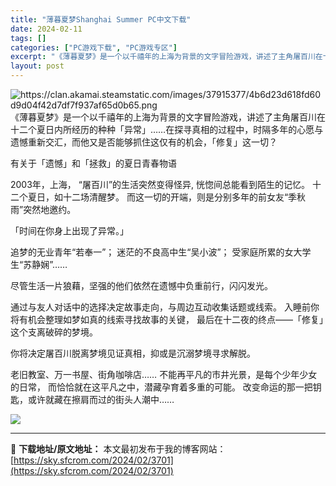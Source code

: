 ```yaml
---
title: "薄暮夏梦Shanghai Summer PC中文下载"
date: 2024-02-11
tags: []
categories: ["PC游戏下载", "PC游戏专区"]
excerpt: "《薄暮夏梦》是一个以千禧年的上海为背景的文字冒险游戏，讲述了主角屠百川在十二个夏日内所经历的种种「异常」……在探寻真相的过程中，时隔多年的心愿与遗憾重新交汇，而他又是否能够抓住这仅有的机会，「修复」这一切？ 有关于「遗憾」和「拯救」的夏日青春物语 2003年，上海， “屠百川”的生活突然变得怪异, &hellip;"
layout: post
---
```


<img class="transparent aligncenter" src="https://clan.akamai.steamstatic.com/images/37915377/4b6d23d618fd60d9d04f42d7df7f937af65d0b65.png" alt="https://clan.akamai.steamstatic.com/images/37915377/4b6d23d618fd60d9d04f42d7df7f937af65d0b65.png" />
《薄暮夏梦》是一个以千禧年的上海为背景的文字冒险游戏，讲述了主角屠百川在十二个夏日内所经历的种种「异常」……在探寻真相的过程中，时隔多年的心愿与遗憾重新交汇，而他又是否能够抓住这仅有的机会，「修复」这一切？

有关于「遗憾」和「拯救」的夏日青春物语

2003年，上海，
“屠百川”的生活突然变得怪异, 恍惚间总能看到陌生的记忆。
十二个夏日，如十二场清醒梦。 而这一切的开端，则是分别多年的前女友“季秋雨”突然地邀约。

「时间在你身上出现了异常。」

追梦的无业青年“若奉一”；
迷茫的不良高中生“吴小波”；
受家庭所累的女大学生“苏静娴”……

尽管生活一片狼藉，坚强的他们依然在遗憾中负重前行，闪闪发光。

通过与友人对话中的选择决定故事走向，与周边互动收集话题或线索。
入睡前你将有机会整理如梦如真的线索寻找故事的关键，
最后在十二夜的终点——「修复」这个支离破碎的梦境。

你将决定屠百川脱离梦境见证真相，抑或是沉溺梦境寻求解脱。

老旧教室、万一书屋、街角咖啡店……
不能再平凡的市井光景，是每个少年少女的日常，
而恰恰就在这平凡之中，潜藏孕育着多重的可能。
改变命运的那一把钥匙，或许就藏在擦肩而过的街头人潮中……

<img class="aligncenter" src="https://cdn.akamai.steamstatic.com/steam/apps/1323830/ss_55b9b969fb33f1b9bac4414469bde68ee9b61992.1920x1080.jpg?t=1707321776" />

---
📖 **下载地址/原文地址：** 本文最初发布于我的博客网站：[https://sky.sfcrom.com/2024/02/3701](https://sky.sfcrom.com/2024/02/3701)
